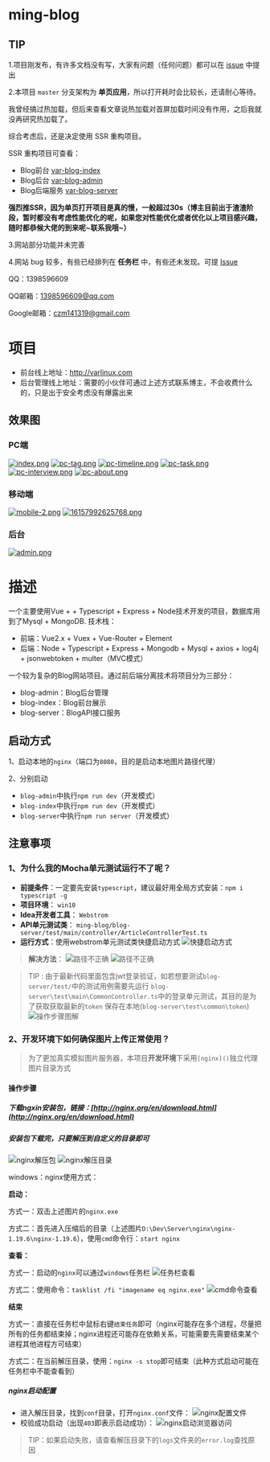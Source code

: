 # ming-blog

## TIP

1.项目刚发布，有许多文档没有写，大家有问题（任何问题）都可以在 [issue](https://github.com/varlinux/vue-typescript-blog/issues) 中提出

2.本项目 `master` 分支架构为 **单页应用**，所以打开耗时会比较长，还请耐心等待。

我曾经搞过热加载，但后来查看文章说热加载对首屏加载时间没有作用，之后我就没再研究热加载了。

综合考虑后，还是决定使用 SSR 重构项目。

SSR 重构项目可查看：

- Blog前台 [var-blog-index](https://github.com/varlinux/var-blog-index)
- Blog后台 [var-blog-admin](https://github.com/varlinux/var-blog-admin)
- Blog后端服务 [var-blog-server](https://github.com/varlinux/var-blog-server)

**强烈推SSR，因为单页打开项目是真的慢，一般超过30s（博主目前出于渣渣阶段，暂时都没有考虑性能优化的呢，如果您对性能优化或者优化以上项目感兴趣，随时都恭候大佬的到来呢~联系我哦~）**

3.网站部分功能并未完善

4.网站 bug 较多，有些已经排列在 **任务栏** 中，有些还未发现。可提 [Issue](https://github.com/varlinux/var-blog-index/issues)

QQ：1398596609

QQ邮箱：1398596609@qq.com

Google邮箱：czm141319@gmail.com

# 项目

- 前台线上地址：http://varlinux.com
- 后台管理线上地址：需要的小伙伴可通过上述方式联系博主，不会收费什么的，只是出于安全考虑没有爆露出来


## 效果图

### PC端
[![index.png](https://i.postimg.cc/CMkNv0bj/index.png)](https://postimg.cc/23jh6Pc6)
[![pc-tag.png](https://i.postimg.cc/tJS8BML2/pc-tag.png)](https://postimg.cc/2LWH62jZ)
[![pc-timeline.png](https://i.postimg.cc/qqM9XTZN/pc-timeline.png)](https://postimg.cc/hz6ycHnn)
[![pc-task.png](https://i.postimg.cc/9MB67M13/pc-task.png)](https://postimg.cc/XGp1MnTx)
[![pc-interview.png](https://i.postimg.cc/MZ9kZnvV/pc-interview.png)](https://postimg.cc/CdnrmLCx)
[![pc-about.png](https://i.postimg.cc/G2r0tYFJ/pc-about.png)](https://postimg.cc/LqyQ0J0n)

### 移动端
[![mobile-2.png](https://i.postimg.cc/xdbJnkYP/mobile-2.png)](https://postimg.cc/hJcP0tXJ)
[![16157992625768.png](https://i.postimg.cc/L67zzFyh/16157992625768.png)](https://postimg.cc/w7XypZYd)

### 后台
[![admin.png](https://i.postimg.cc/c4Wc2zcP/admin.png)](https://postimg.cc/0rtmJcFC)

# 描述
一个主要使用Vue + + Typescript + Express + Node技术开发的项目，数据库用到了Mysql + MongoDB.
技术栈：
* 前端：Vue2.x + Vuex + Vue-Router + Element
* 后端：Node + Typescript + Express + Mongodb + Mysql + axios + log4j + jsonwebtoken + multer（MVC模式）

一个较为复杂的Blog网站项目。通过前后端分离技术将项目分为三部分：
* blog-admin：Blog后台管理
* blog-index：Blog前台展示
* blog-server：BlogAPI接口服务

## 启动方式

1、启动本地的`nginx`（端口为`8080`，目的是启动本地图片路径代理）

2、分别启动
* `blog-admin`中执行`npm run dev`（开发模式）
* `blog-index`中执行`npm run dev`（开发模式）
* `blog-server`中执行`npm run server`（开发模式）

## 注意事项

### 1、为什么我的Mocha单元测试运行不了呢？
* **前提条件**：一定要先安装`typescript`，建议最好用全局方式安装：`npm i typescript -g`
* **项目环境**： `win10`
* **Idea开发者工具**： `Webstrom`
* **API单元测试类**： `ming-blog/blog-server/test/main/controller/ArticleControllerTest.ts`
* **运行方式**：使用webstrom单元测试类快捷启动方式
![快捷启动方式](PreviewImg/issure/test-webstrom.png)
> **解决方法**：
> ![路径不正确](PreviewImg/issure/resolve-1.png)
> ![路径不正确](PreviewImg/issure/resolve-2.png)

> TIP : 
>   由于最新代码里面包含jwt登录验证，如若想要测试`blog-server/test/`中的测试用例需要先运行
>   `blog-server\test\main\CommonController.ts`中的登录单元测试，其目的是为了获取获取最新的`token`
>   保存在本地(`blog-server\test\common\token`)
> ![操作步骤图解](PreviewImg/issure/update-token.png)
>

### 2、开发环境下如何确保图片上传正常使用？
> 为了更加真实模拟图片服务器，本项目**开发环境**下采用`[nginx]()`独立代理图片目录方式
#### 操作步骤
##### 下载ngxin安装包，链接：[http://nginx.org/en/download.html](http://nginx.org/en/download.html)
##### 安装包下载完，只要解压到自定义的目录即可
![nginx解压包](./PreviewImg/issure/nginx/jieya.jpg)
![nginx解压目录](./PreviewImg/issure/nginx/mulu.jpg)

windows：nginx使用方式：

**启动：**

方式一：双击上述图片的`nginx.exe`

方式二：首先进入压缩后的目录（上述图片`D:\Dev\Server\nginx\nginx-1.19.6\nginx-1.19.6`），使用`cmd`命令行：`start nginx` 

**查看：**

方式一：启动的`nginx`可以通过`windows`任务栏
![任务栏查看](./PreviewImg/issure/nginx/renwulan.jpg)

方式二：使用命令：`tasklist /fi "imagename eq nginx.exe"`
![cmd命令查看](./PreviewImg/issure/nginx/cmd.jpg)

**结束**

方式一：直接在任务栏中鼠标右键`结束任务`即可（nginx可能存在多个进程，尽量把所有的任务都结束掉；nginx进程还可能存在依赖关系，可能需要先需要结束某个进程其他进程方可结束）

方式二：在当前解压目录，使用：`nginx -s stop`即可结束（此种方式启动可能在任务栏中不能查看到）

##### nginx启动配置
- 进入解压目录，找到`conf`目录，打开`nginx.conf`文件：
![nginx配置文件](./PreviewImg/issure/nginx/config.jpg)
- 校验成功启动（出现`403`即表示启动成功）：
![nginx启动浏览器访问](./PreviewImg/issure/nginx/index.jpg)

> TIP：如果启动失败，请查看解压目录下的`logs`文件夹的`error.log`查找原因
